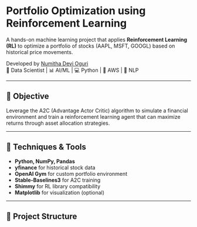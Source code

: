 # Portfolio Optimization using Reinforcement Learning

A hands-on machine learning project that applies **Reinforcement Learning (RL)** to optimize a portfolio of stocks (AAPL, MSFT, GOOGL) based on historical price movements.

Developed by [Numitha Devi Oguri](https://github.com/numioguri)  
🔬 Data Scientist | 📊 AI/ML | 💻 Python | 🚀 AWS | 🤖 NLP

---

## 📌 Objective
Leverage the A2C (Advantage Actor Critic) algorithm to simulate a financial environment and train a reinforcement learning agent that can maximize returns through asset allocation strategies.

---

## 🧠 Techniques & Tools
- **Python, NumPy, Pandas**
- **yfinance** for historical stock data
- **OpenAI Gym** for custom portfolio environment
- **Stable-Baselines3** for A2C training
- **Shimmy** for RL library compatibility
- **Matplotlib** for visualization (optional)

---

## 📁 Project Structure
